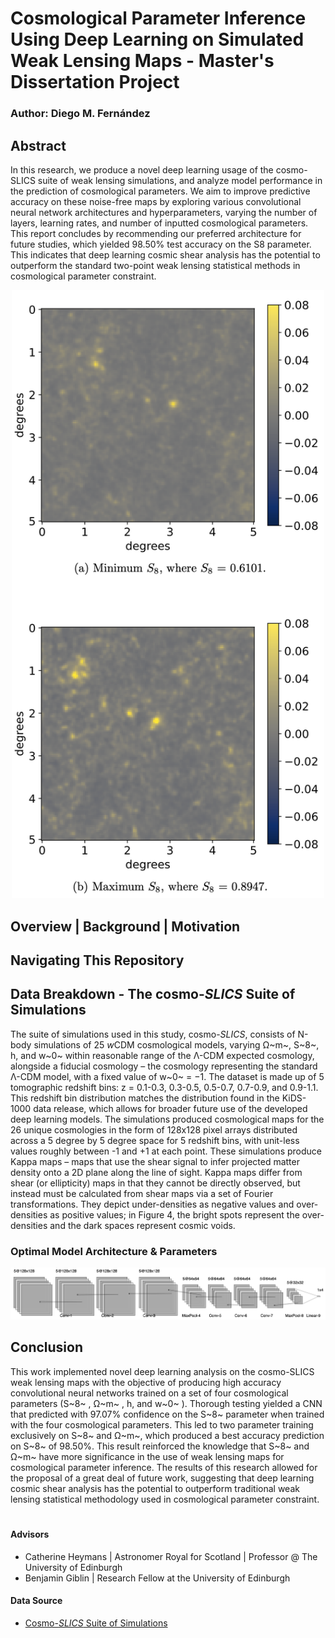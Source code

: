 # Cosmological Parameter Inference Using Deep Learning on Simulated Weak Lensing Maps - Master's Dissertation Project
### Author: Diego M. Fernández

## Abstract


In this research, we produce a novel deep learning usage of the cosmo-SLICS suite of weak lensing simulations, and analyze model performance in the prediction of cosmological parameters. We aim to improve predictive accuracy on these noise-free maps by exploring various convolutional neural network architectures and hyperparameters, varying the number of layers, learning rates, and number of inputted cosmological parameters. This report concludes by recommending our preferred architecture for future studies, which yielded 98.50% test accuracy on the S8 parameter. This indicates that deep learning cosmic shear analysis has the potential to outperform the standard two-point weak lensing statistical methods in cosmological parameter constraint.


<p align="center"><img src="images/cosmo_SLICS_weak_lensing_convergence_maps.png" width=500></p>

## Overview | Background | Motivation


## Navigating This Repository

## Data Breakdown - The cosmo-*SLICS* Suite of Simulations

The suite of simulations used in this study, cosmo-*SLICS*, consists of N-body simulations of 25 *w*CDM cosmological models, varying Ω~m~, S~8~, h, and w~0~ within reasonable range of the Λ-CDM expected cosmology, alongside a fiducial cosmology – the cosmology representing the standard Λ-CDM model, with a fixed value of w~0~ = −1. The dataset is made up of 5 tomographic redshift bins: z = 0.1-0.3, 0.3-0.5, 0.5-0.7, 0.7-0.9, and 0.9-1.1. This redshift bin distribution matches the distribution found in the KiDS-1000 data release, which allows for broader future use of the developed deep learning models.
The simulations produced cosmological maps for the 26 unique cosmologies in the form of 128x128 pixel arrays distributed across a 5 degree by 5 degree space for 5 redshift bins, with unit-less values roughly between -1 and +1 at each point. These simulations produce Kappa maps – maps that use the shear signal to infer projected matter density onto a 2D plane along the line of sight. Kappa maps differ from shear (or ellipticity) maps in that they cannot be directly observed, but instead must be calculated from shear maps via a set of Fourier transformations. They depict under-densities as negative values and over- densities as positive values; in Figure 4, the bright spots represent the over-densities and the dark spaces represent cosmic voids.



### Optimal Model Architecture & Parameters

<p align="center"><img src="images/cnn_architecture.png" width=1000></p>


## Conclusion

This work implemented novel deep learning analysis on the cosmo-SLICS weak lensing maps with the objective of producing high accuracy convolutional neural networks trained on a set of four cosmological parameters (S~8~ , Ω~m~ , h, and w~0~ ). Thorough testing yielded a CNN that predicted with 97.07% confidence on the S~8~ parameter when trained with the four cosmological parameters. This led to two parameter training exclusively on S~8~ and Ω~m~, which produced a best accuracy prediction on S~8~ of 98.50%. This result reinforced the knowledge that S~8~ and Ω~m~ have more significance in the use of weak lensing maps for cosmological parameter inference. The results of this research allowed for the proposal of a great deal of future work, suggesting that deep learning cosmic shear analysis has the potential to outperform traditional weak lensing statistical methodology used in cosmological parameter constraint.


#

#### Advisors
- Catherine Heymans | Astronomer Royal for Scotland | Professor @ The University of Edinburgh
- Benjamin Giblin | Research Fellow at the University of Edinburgh

#### Data Source
- [Cosmo-*SLICS* Suite of Simulations](https://arxiv.org/abs/1905.06454)
